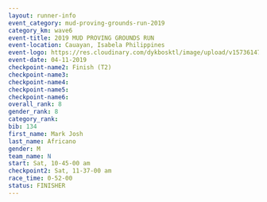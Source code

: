 ```yaml
---
layout: runner-info 
event_category: mud-proving-grounds-run-2019 
category_km: wave6 
event-title: 2019 MUD PROVING GROUNDS RUN 
event-location: Cauayan, Isabela Philippines 
event-logo: https://res.cloudinary.com/dykbosktl/image/upload/v1573614753/Logo/logo_ncmyxh.jpg
event-date: 04-11-2019 
checkpoint-name2: Finish (T2) 
checkpoint-name3: 
checkpoint-name4: 
checkpoint-name5: 
checkpoint-name6: 
overall_rank: 8
gender_rank: 8
category_rank: 
bib: 134
first_name: Mark Josh
last_name: Africano
gender: M
team_name: N
start: Sat, 10-45-00 am
checkpoint2: Sat, 11-37-00 am
race_time: 0-52-00
status: FINISHER
---
```

